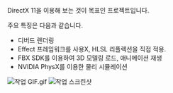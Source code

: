 DirectX 11을 이용해 보는 것이 목표인 프로젝트입니다.

주요 특징은 다음과 같습니다.
- 디버드 렌더링
- Effect 프레임워크를 사용X, HLSL 리플렉션을 직접 적용.
- FBX SDK를 이용하여 3D 모델링 로드, 애니메이션 재생
- NVIDIA PhysX를 이용한 물리 시뮬레이션

![작업 GIF.gif](https://github.com/ghoflvhxj/Moon/blob/main/%EC%9E%91%EC%97%85%20GIF.gif)
![작업 스크린샷](https://github.com/user-attachments/assets/c89a8a79-7b3b-4e78-9713-0ccb6f2d565a)
